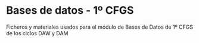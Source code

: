 # Bases de datos - 1º CFGS
Ficheros y materiales usados para el módulo de Bases de Datos de 1º CFGS de los ciclos DAW y DAM 
